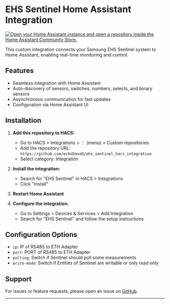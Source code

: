# EHS Sentinel Home Assistant Integration

[![Open your Home Assistant instance and open a repository inside the Home Assistant Community Store.](https://my.home-assistant.io/badges/hacs_repository.svg)](https://my.home-assistant.io/redirect/hacs_repository/?repository=ehs_sentinel_hacs_integration&owner=echoDaveD)

This custom integration connects your Samsung EHS Sentinel system to Home Assistant, enabling real-time monitoring and control.

## Features

- Seamless integration with Home Assistant
- Auto-discovery of sensors, switches, numbers, selects, and binary sensors
- Asynchronous communication for fast updates
- Configuration via Home Assistant UI

## Installation

1. **Add this repository to HACS:**
   - Go to HACS > Integrations > ⋮ (menu) > Custom repositories
   - Add the repository URL: `https://github.com/echoDaveD/ehs_sentinel_hacs_integration`
   - Select category: Integration

2. **Install the integration:**
   - Search for "EHS Sentinel" in HACS > Integrations
   - Click "Install"

3. **Restart Home Assistant**

4. **Configure the integration:**
   - Go to Settings > Devices & Services > Add Integration
   - Search for "EHS Sentinel" and follow the setup instructions

## Configuration Options

- `ip`: IP of RS485 to ETH Adapter
- `port`: PORT of RS485 to ETH Adapter
- `polling`: Switch if Sentinel should poll some measurements
- `write-mode`: Switch if Entities of Sentinel are writable or only read only

## Support

For issues or feature requests, please open an issue on [GitHub](https://github.com/echoDaveD/ehs_sentinel_hacs_integration/issues).

---